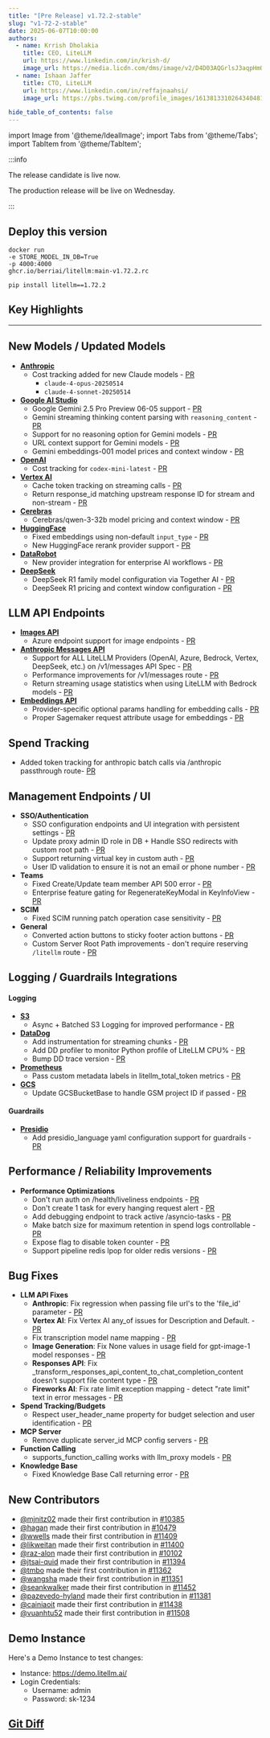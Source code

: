 ```yaml
---
title: "[Pre Release] v1.72.2-stable"
slug: "v1-72-2-stable"
date: 2025-06-07T10:00:00
authors:
  - name: Krrish Dholakia
    title: CEO, LiteLLM
    url: https://www.linkedin.com/in/krish-d/
    image_url: https://media.licdn.com/dms/image/v2/D4D03AQGrlsJ3aqpHmQ/profile-displayphoto-shrink_400_400/B4DZSAzgP7HYAg-/0/1737327772964?e=1749686400&v=beta&t=Hkl3U8Ps0VtvNxX0BNNq24b4dtX5wQaPFp6oiKCIHD8
  - name: Ishaan Jaffer
    title: CTO, LiteLLM
    url: https://www.linkedin.com/in/reffajnaahsi/
    image_url: https://pbs.twimg.com/profile_images/1613813310264340481/lz54oEiB_400x400.jpg

hide_table_of_contents: false
---
```


import Image from '@theme/IdealImage';
import Tabs from '@theme/Tabs';
import TabItem from '@theme/TabItem';


:::info

The release candidate is live now.

The production release will be live on Wednesday.

:::


## Deploy this version

<Tabs>
<TabItem value="docker" label="Docker">

``` showLineNumbers title="docker run litellm"
docker run
-e STORE_MODEL_IN_DB=True
-p 4000:4000
ghcr.io/berriai/litellm:main-v1.72.2.rc
```
</TabItem>

<TabItem value="pip" label="Pip">

``` showLineNumbers title="pip install litellm"
pip install litellm==1.72.2
```
</TabItem>
</Tabs>

## Key Highlights



---

## New Models / Updated Models

- **[Anthropic](../../docs/providers/anthropic)**
    - Cost tracking added for new Claude models - [PR](https://github.com/BerriAI/litellm/pull/11339)
        - `claude-4-opus-20250514`
        - `claude-4-sonnet-20250514`
- **[Google AI Studio](../../docs/providers/gemini)**
    - Google Gemini 2.5 Pro Preview 06-05 support - [PR](https://github.com/BerriAI/litellm/pull/11447)
    - Gemini streaming thinking content parsing with `reasoning_content` - [PR](https://github.com/BerriAI/litellm/pull/11298)
    - Support for no reasoning option for Gemini models - [PR](https://github.com/BerriAI/litellm/pull/11393)
    - URL context support for Gemini models - [PR](https://github.com/BerriAI/litellm/pull/11351)
    - Gemini embeddings-001 model prices and context window - [PR](https://github.com/BerriAI/litellm/pull/11332)
- **[OpenAI](../../docs/providers/openai)**
    - Cost tracking for `codex-mini-latest` - [PR](https://github.com/BerriAI/litellm/pull/11492)
- **[Vertex AI](../../docs/providers/vertex)**
    - Cache token tracking on streaming calls - [PR](https://github.com/BerriAI/litellm/pull/11387)
    - Return response_id matching upstream response ID for stream and non-stream - [PR](https://github.com/BerriAI/litellm/pull/11456)
- **[Cerebras](../../docs/providers/cerebras)**
    - Cerebras/qwen-3-32b model pricing and context window - [PR](https://github.com/BerriAI/litellm/pull/11373)
- **[HuggingFace](../../docs/providers/huggingface)**
    - Fixed embeddings using non-default `input_type` - [PR](https://github.com/BerriAI/litellm/pull/11452)
    - New HuggingFace rerank provider support - [PR](https://github.com/BerriAI/litellm/pull/11438)
- **[DataRobot](../../docs/providers/datarobot)**
    - New provider integration for enterprise AI workflows - [PR](https://github.com/BerriAI/litellm/pull/10385)
- **[DeepSeek](../../docs/providers/together_ai)**
    - DeepSeek R1 family model configuration via Together AI - [PR](https://github.com/BerriAI/litellm/pull/11394)
    - DeepSeek R1 pricing and context window configuration - [PR](https://github.com/BerriAI/litellm/pull/11339)

## LLM API Endpoints

- **[Images API](../../docs/image_generation)**
    - Azure endpoint support for image endpoints - [PR](https://github.com/BerriAI/litellm/pull/11482)
- **[Anthropic Messages API](../../docs/completion/chat)**
    - Support for ALL LiteLLM Providers (OpenAI, Azure, Bedrock, Vertex, DeepSeek, etc.) on /v1/messages API Spec - [PR](https://github.com/BerriAI/litellm/pull/11502)
    - Performance improvements for /v1/messages route - [PR](https://github.com/BerriAI/litellm/pull/11421)
    - Return streaming usage statistics when using LiteLLM with Bedrock models - [PR](https://github.com/BerriAI/litellm/pull/11469)
- **[Embeddings API](../../docs/embedding/supported_embedding)**
    - Provider-specific optional params handling for embedding calls - [PR](https://github.com/BerriAI/litellm/pull/11346)
    - Proper Sagemaker request attribute usage for embeddings - [PR](https://github.com/BerriAI/litellm/pull/11362)



## Spend Tracking

- Added token tracking for anthropic batch calls via /anthropic passthrough route- [PR](https://github.com/BerriAI/litellm/pull/11388)

## Management Endpoints / UI


- **SSO/Authentication**
    - SSO configuration endpoints and UI integration with persistent settings - [PR](https://github.com/BerriAI/litellm/pull/11417)
    - Update proxy admin ID role in DB + Handle SSO redirects with custom root path - [PR](https://github.com/BerriAI/litellm/pull/11384)
    - Support returning virtual key in custom auth - [PR](https://github.com/BerriAI/litellm/pull/11346)
    - User ID validation to ensure it is not an email or phone number - [PR](https://github.com/BerriAI/litellm/pull/10102)
- **Teams**
    - Fixed Create/Update team member API 500 error - [PR](https://github.com/BerriAI/litellm/pull/10479)
    - Enterprise feature gating for RegenerateKeyModal in KeyInfoView - [PR](https://github.com/BerriAI/litellm/pull/11400)
- **SCIM**
    - Fixed SCIM running patch operation case sensitivity - [PR](https://github.com/BerriAI/litellm/pull/11335)
- **General**
    - Converted action buttons to sticky footer action buttons - [PR](https://github.com/BerriAI/litellm/pull/11293)
    - Custom Server Root Path improvements - don't require reserving `/litellm` route - [PR](https://github.com/BerriAI/litellm/pull/11460)

## Logging / Guardrails Integrations

#### Logging
- **[S3](../../docs/proxy/logging#s3)**
    - Async + Batched S3 Logging for improved performance - [PR](https://github.com/BerriAI/litellm/pull/11340)
- **[DataDog](../../docs/observability/datadog_integration)**
    - Add instrumentation for streaming chunks - [PR](https://github.com/BerriAI/litellm/pull/11338)
    - Add DD profiler to monitor Python profile of LiteLLM CPU% - [PR](https://github.com/BerriAI/litellm/pull/11375)
    - Bump DD trace version - [PR](https://github.com/BerriAI/litellm/pull/11426)
- **[Prometheus](../../docs/proxy/prometheus)**
    - Pass custom metadata labels in litellm_total_token metrics - [PR](https://github.com/BerriAI/litellm/pull/11414)
- **[GCS](../../docs/proxy/logging#google-cloud-storage)**
    - Update GCSBucketBase to handle GSM project ID if passed - [PR](https://github.com/BerriAI/litellm/pull/11409)

#### Guardrails
- **[Presidio](../../docs/proxy/guardrails/presidio)**
    - Add presidio_language yaml configuration support for guardrails - [PR](https://github.com/BerriAI/litellm/pull/11331)


## Performance / Reliability Improvements

- **Performance Optimizations**
    - Don't run auth on /health/liveliness endpoints - [PR](https://github.com/BerriAI/litellm/pull/11378)
    - Don't create 1 task for every hanging request alert - [PR](https://github.com/BerriAI/litellm/pull/11385)
    - Add debugging endpoint to track active /asyncio-tasks - [PR](https://github.com/BerriAI/litellm/pull/11382)
    - Make batch size for maximum retention in spend logs controllable - [PR](https://github.com/BerriAI/litellm/pull/11459)
    - Expose flag to disable token counter - [PR](https://github.com/BerriAI/litellm/pull/11344)
    - Support pipeline redis lpop for older redis versions - [PR](https://github.com/BerriAI/litellm/pull/11425)

## Bug Fixes

- **LLM API Fixes**
    - **Anthropic**: Fix regression when passing file url's to the 'file_id' parameter - [PR](https://github.com/BerriAI/litellm/pull/11387)
    - **Vertex AI**: Fix Vertex AI any_of issues for Description and Default. - [PR](https://github.com/BerriAI/litellm/issues/11383) 
    - Fix transcription model name mapping - [PR](https://github.com/BerriAI/litellm/pull/11333)
    - **Image Generation**: Fix None values in usage field for gpt-image-1 model responses - [PR](https://github.com/BerriAI/litellm/pull/11448)
    - **Responses API**: Fix _transform_responses_api_content_to_chat_completion_content doesn't support file content type - [PR](https://github.com/BerriAI/litellm/pull/11494)
    - **Fireworks AI**: Fix rate limit exception mapping - detect "rate limit" text in error messages - [PR](https://github.com/BerriAI/litellm/pull/11455)
- **Spend Tracking/Budgets**
    - Respect user_header_name property for budget selection and user identification - [PR](https://github.com/BerriAI/litellm/pull/11419)
- **MCP Server**
    - Remove duplicate server_id MCP config servers - [PR](https://github.com/BerriAI/litellm/pull/11327)
- **Function Calling**
    - supports_function_calling works with llm_proxy models - [PR](https://github.com/BerriAI/litellm/pull/11381)
- **Knowledge Base**
    - Fixed Knowledge Base Call returning error - [PR](https://github.com/BerriAI/litellm/pull/11467)

## New Contributors
* [@mjnitz02](https://github.com/mjnitz02) made their first contribution in [#10385](https://github.com/BerriAI/litellm/pull/10385)
* [@hagan](https://github.com/hagan) made their first contribution in [#10479](https://github.com/BerriAI/litellm/pull/10479)
* [@wwells](https://github.com/wwells) made their first contribution in [#11409](https://github.com/BerriAI/litellm/pull/11409)
* [@likweitan](https://github.com/likweitan) made their first contribution in [#11400](https://github.com/BerriAI/litellm/pull/11400)
* [@raz-alon](https://github.com/raz-alon) made their first contribution in [#10102](https://github.com/BerriAI/litellm/pull/10102)
* [@jtsai-quid](https://github.com/jtsai-quid) made their first contribution in [#11394](https://github.com/BerriAI/litellm/pull/11394)
* [@tmbo](https://github.com/tmbo) made their first contribution in [#11362](https://github.com/BerriAI/litellm/pull/11362)
* [@wangsha](https://github.com/wangsha) made their first contribution in [#11351](https://github.com/BerriAI/litellm/pull/11351)
* [@seankwalker](https://github.com/seankwalker) made their first contribution in [#11452](https://github.com/BerriAI/litellm/pull/11452)
* [@pazevedo-hyland](https://github.com/pazevedo-hyland) made their first contribution in [#11381](https://github.com/BerriAI/litellm/pull/11381)
* [@cainiaoit](https://github.com/cainiaoit) made their first contribution in [#11438](https://github.com/BerriAI/litellm/pull/11438)
* [@vuanhtu52](https://github.com/vuanhtu52) made their first contribution in [#11508](https://github.com/BerriAI/litellm/pull/11508)

## Demo Instance

Here's a Demo Instance to test changes:

- Instance: https://demo.litellm.ai/
- Login Credentials:
    - Username: admin
    - Password: sk-1234

## [Git Diff](https://github.com/BerriAI/litellm/releases)

